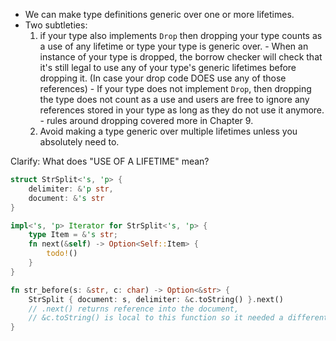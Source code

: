- We can make type definitions generic over one or more lifetimes.
- Two subtleties:
	1. if your type also implements `Drop` then dropping your type counts as a use of any lifetime or type your type is generic over.
			- When an instance of your type is dropped, the borrow checker will check that it's still legal to use any of your type's generic lifetimes before dropping it. (In case your drop code DOES use any of those references)
			- If your type does not implement `Drop`, then dropping the type does not count as a use and users are free to ignore any references stored in your type as long as they do not use it anymore.
			- rules around dropping covered more in Chapter 9.
	2. Avoid making a type generic over multiple lifetimes unless you absolutely need to.

Clarify: What does "USE OF A LIFETIME" mean?


```rust
struct StrSplit<'s, 'p> {
	delimiter: &'p str,
    document: &'s str
}

impl<'s, 'p> Iterator for StrSplit<'s, 'p> {
	type Item = &'s str;
	fn next(&self) -> Option<Self::Item> {
		todo!()
	}
}

fn str_before(s: &str, c: char) -> Option<&str> {
	StrSplit { document: s, delimiter: &c.toString() }.next()
	// .next() returns reference into the document,
    // &c.toString() is local to this function so it needed a different lifetime
}
```

